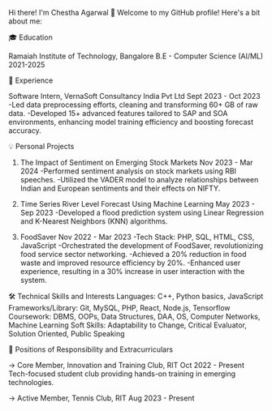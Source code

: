 Hi there! I'm Chestha Agarwal 👋
Welcome to my GitHub profile! Here's a bit about me:

🎓 Education

Ramaiah Institute of Technology, Bangalore
B.E - Computer Science (AI/ML)
2021-2025

💼 Experience

Software Intern, VernaSoft Consultancy India Pvt Ltd
Sept 2023 - Oct 2023
-Led data preprocessing efforts, cleaning and transforming 60+ GB of raw data.
-Developed 15+ advanced features tailored to SAP and SOA environments, enhancing model training efficiency and boosting forecast accuracy.

💡 Personal Projects

1. The Impact of Sentiment on Emerging Stock Markets
Nov 2023 - Mar 2024
-Performed sentiment analysis on stock markets using RBI speeches.
-Utilized the VADER model to analyze relationships between Indian and European sentiments and their effects on NIFTY.

2. Time Series River Level Forecast Using Machine Learning
May 2023 - Sep 2023
-Developed a flood prediction system using Linear Regression and K-Nearest Neighbors (KNN) algorithms.

3. FoodSaver
Nov 2022 - Mar 2023
-Tech Stack: PHP, SQL, HTML, CSS, JavaScript
-Orchestrated the development of FoodSaver, revolutionizing food service sector networking.
-Achieved a 20% reduction in food waste and improved resource efficiency by 20%.
-Enhanced user experience, resulting in a 30% increase in user interaction with the system.

🛠 Technical Skills and Interests
Languages: C++, Python basics, JavaScript
Frameworks/Library: Git, MySQL, PHP, React, Node.js, Tensorflow
Coursework: DBMS, OOPs, Data Structures, DAA, OS, Computer Networks, Machine Learning
Soft Skills: Adaptability to Change, Critical Evaluator, Solution Oriented, Public Speaking

🌟 Positions of Responsibility and Extracurriculars

-> Core Member, Innovation and Training Club, RIT
Oct 2022 - Present
Tech-focused student club providing hands-on training in emerging technologies.

-> Active Member, Tennis Club, RIT
Aug 2023 - Present


<!---
chesthaagarwal/chesthaagarwal is a ✨ special ✨ repository because its `README.md` (this file) appears on your GitHub profile.
You can click the Preview link to take a look at your changes.
--->
